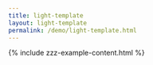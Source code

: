 ```yaml
---
title: light-template
layout: light-template
permalink: /demo/light-template.html
---
```

{% include zzz-example-content.html %}

